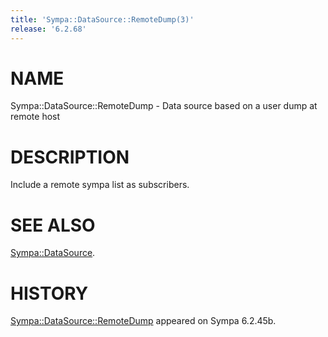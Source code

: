 ```yaml
---
title: 'Sympa::DataSource::RemoteDump(3)'
release: '6.2.68'
---
```


# NAME

Sympa::DataSource::RemoteDump -
Data source based on a user dump at remote host

# DESCRIPTION

Include a remote sympa list as subscribers.

# SEE ALSO

[Sympa::DataSource](./Sympa-DataSource.3.md).

# HISTORY

[Sympa::DataSource::RemoteDump](./Sympa-DataSource-RemoteDump.3.md) appeared on Sympa 6.2.45b.
